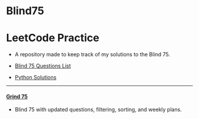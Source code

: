 # Blind75

# LeetCode Practice

- A repository made to keep track of my solutions to the Blind 75.

- [Blind 75 Questions List](https://leetcode.com/discuss/general-discussion/460599/blind-75-leetcode-questions)
- [Python Solutions](https://www.youtube.com/watch?v=KLlXCFG5TnA&list=PLot-Xpze53ldVwtstag2TL4HQhAnC8ATf&pp=iAQB)

----

#### [Grind 75](https://www.grind75.com/)

- Blind 75 with updated questions, filtering, sorting, and weekly plans.

